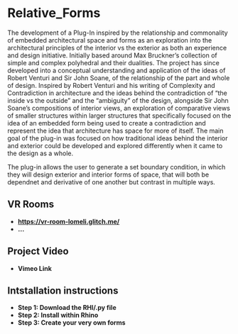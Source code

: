 # Relative_Forms

The development of a Plug-In inspired by the relationship and commonality of embedded architectural space and forms as an exploration into the architectural principles of the interior vs the exterior as both an experience and design initiative. Initially based around Max Bruckner’s collection of simple and complex polyhedral and their dualities. The project has since developed into a conceptual understanding and application of the ideas of Robert Venturi and Sir John Soane, of the relationship of the part and whole of design. Inspired by Robert Venturi and his writing of Complexity and Contradiction in architecture and the ideas behind the contradiction of “the inside vs the outside” and the “ambiguity” of the design, alongside Sir John Soane’s compositions of interior views, an exploration of comparative views of smaller structures within larger structures that specifically focused on the idea of an embedded form being used to create a contradiction and represent the idea that architecture has space for more of itself. The main goal of the plug-in was focused on how traditional ideas behind the interior and exterior could be developed and explored differently when it came to the design as a whole. 

The plug-in allows the user to generate a set boundary condition, in which they will design exterior and interior forms of space, that will both be dependnet and derivative of one another but contrast in multiple ways.  

## VR Rooms

- **https://vr-room-lomeli.glitch.me/** 
- **...**

## Project Video

- **Vimeo Link**

## Intstallation instructions

- **Step 1: Download the RHI/.py file** 
- **Step 2: Install within Rhino** 
- **Step 3: Create your very own forms**
